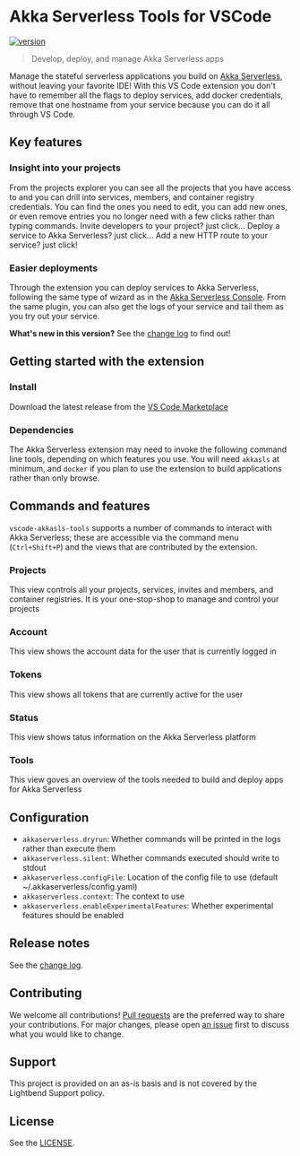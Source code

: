 # Akka Serverless Tools for VSCode

[![version](https://img.shields.io/badge/version-0.2.4-brightgreen)](https://img.shields.io/badge/version-0.2.4-brightgreen)

> Develop, deploy, and manage Akka Serverless apps

Manage the stateful serverless applications you build on [Akka Serverless](https://akkaserverless.com), without leaving your favorite IDE! With this VS Code extension you don't have to remember all the flags to deploy services, add docker credentials, remove that one hostname from your service because you can do it all through VS Code.

## Key features

### Insight into your projects

From the projects explorer you can see all the projects that you have access to and you can drill into services, members, and container registry credentials. You can find the ones you need to edit, you can add new ones, or even remove entries you no longer need with a few clicks rather than typing commands. Invite developers to your project? just click... Deploy a service to Akka Serverless? just click... Add a new HTTP route to your service? just click!

### Easier deployments

Through the extension you can deploy services to Akka Serverless, following the same type of wizard as in the [Akka Serverless Console](https://console.akkaserverless.com). From the same plugin, you can also get the logs of your service and tail them as you try out your service.

**What's new in this version?**  See the [change log](CHANGELOG.md) to find out!

## Getting started with the extension

### Install

Download the latest release from the [VS Code Marketplace](https://marketplace.visualstudio.com/items?itemName=lightbend-labs.vscode-akkasls-tools)

### Dependencies

The Akka Serverless extension may need to invoke the following command line tools, depending on which features you use. You will need `akkasls` at minimum, and `docker` if you plan to use the extension to build applications rather than only browse.

## Commands and features

`vscode-akkasls-tools` supports a number of commands to interact with Akka Serverless; these are accessible via the command menu (`Ctrl+Shift+P`) and the views that are contributed by the extension.

### Projects

This view controls all your projects, services, invites and members, and container registries. It is your one-stop-shop to manage and control your projects

### Account

This view shows the account data for the user that is currently logged in

### Tokens

This view shows all tokens that are currently active for the user

### Status

This view shows tatus information on the Akka Serverless platform

### Tools

This view goves an overview of the tools needed to build and deploy apps for Akka Serverless

## Configuration

- `akkaserverless.dryrun`: Whether commands will be printed in the logs rather than execute them
- `akkaserverless.silent`: Whether commands executed should write to stdout
- `akkaserverless.configFile`: Location of the config file to use (default ~/.akkaserverless/config.yaml)
- `akkaserverless.context`: The context to use
- `akkaserverless.enableExperimentalFeatures`: Whether experimental features should be enabled

## Release notes

See the [change log](CHANGELOG.md).

## Contributing

We welcome all contributions! [Pull requests](https://github.com/lightbend-labs/vscode-akkasls-tools/pulls) are the preferred way to share your contributions. For major changes, please open [an issue](https://github.com/lightbend-labs/vscode-akkasls-tools/issues) first to discuss what you would like to change.

## Support

This project is provided on an as-is basis and is not covered by the Lightbend Support policy.

## License

See the [LICENSE](./LICENSE).
